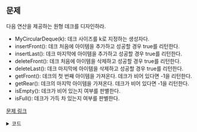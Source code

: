 ## 문제

다음 연산을 제공하는 원형 데크를 디자인하라. 

* MyCircularDeque(k): 데크 사이즈를 k로 지정하는 생성자다. 
* insertFront(): 데크 처음에 아이템을 추가하고 성공할 경우 true를 리턴한다. 
* insertLast(): 데크 마지막에 아이템을 추가하고 성공할 경우 true를 리턴한다. 
* deleteFront(): 데크 처음에 아이템을 삭제하고 성공할 경우 true를 리턴한다. 
* deleteLast(): 데크 마지막에 아이템을 삭제하고 성공할 경우 true를 리턴한다. 
* getFront(): 데크의 첫 번째 아이템을 가져온다. 데크가 비어 있다면 -1을 리턴한다. 
* getRear(): 데크의 마지막 아이템을 가져온다. 데크가 비어 있다면 -1을 리턴한다. 
* isEmpty(): 데크가 비어 있는지 여부를 판별한다. 
* isFull(): 데크가 가득 차 있는지 여부를 판별한다. 

<a href="https://leetcode.com/problems/design-circular-deque/" target="_blank">문제 링크</a>

<details>
<summary>코드</summary>
<div markdown="1">

```python
class ListNode:
    def __init__(self, x):
        self.val = x
        self.right = None
        self.left = None


class MyCircularDeque:
    def __init__(self, k: int):
        self.head, self.tail = ListNode(None), ListNode(None)
        self.k, self.len = k, 0
        self.head.right, self.tail.left = self.tail, self.head

    def _add(self, node: ListNode, new: ListNode):
        n = node.right
        node.right = new
        new.left, new.right = node, n
        n.left = new

    def _del(self, node: ListNode):
        n = node.right.right
        node.right = n
        n.left = node

    def insertFront(self, value: int) -> bool:
        if self.len == self.k:
            return False
        self.len += 1
        self._add(self.head, ListNode(value))
        return True

    def insertLast(self, value: int) -> bool:
        if self.len == self.k:
            return False
        self.len += 1
        self._add(self.tail.left, ListNode(value))
        return True

    def deleteFront(self) -> bool:
        if self.len == 0:
            return False
        self.len -= 1
        self._del(self.head)
        return True

    def deleteLast(self) -> bool:
        if self.len == 0:
            return False
        self.len -= 1
        self._del(self.tail.left.left)
        return True

    def getFront(self) -> int:
        return self.head.right.val if self.len else -1

    def getRear(self) -> int:
        return self.tail.left.val if self.len else -1

    def isEmpty(self) -> bool:
        return self.len == 0

    def isFull(self) -> bool:
        return self.len == self.k
```

</div>
</details>